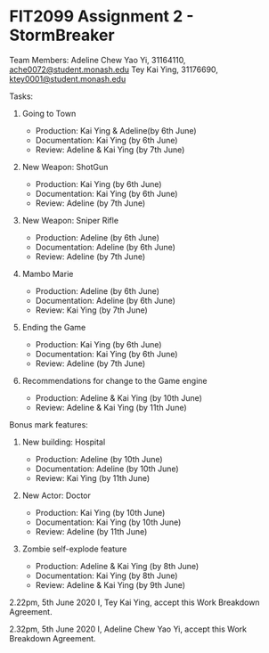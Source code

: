 # FIT2099 Assignment 2 - StormBreaker

Team Members:
Adeline Chew Yao Yi, 31164110, ache0072@student.monash.edu
Tey Kai Ying, 31176690, ktey0001@student.monash.edu

Tasks:
1. Going to Town
    - Production: Kai Ying & Adeline(by 6th June)
    - Documentation: Kai Ying (by 6th June)
    - Review: Adeline & Kai Ying (by 7th June)
    
1. New Weapon: ShotGun
    - Production: Kai Ying (by 6th June)
    - Documentation: Kai Ying (by 6th June)
    - Review: Adeline (by 7th June)
    
1. New Weapon: Sniper Rifle
    - Production: Adeline (by 6th June)
    - Documentation: Adeline (by 6th June)
    - Review: Adeline (by 7th June)

1. Mambo Marie
    - Production: Adeline (by 6th June)
    - Documentation: Adeline (by 6th June)
    - Review: Kai Ying (by 7th June)
    
1. Ending the Game
    - Production: Kai Ying (by 6th June)
    - Documentation: Kai Ying (by 6th June)
    - Review: Adeline (by 7th June)
    
1. Recommendations for change to the Game engine
    - Production: Adeline & Kai Ying (by 10th June)
    - Review: Adeline & Kai Ying (by 11th June)

Bonus mark features:
1. New building: Hospital
   
   - Production: Adeline (by 10th June)
   - Documentation: Adeline (by 10th June)
   - Review: Kai Ying (by 11th June)

1. New Actor: Doctor

   - Production: Kai Ying (by 10th June)
   - Documentation: Kai Ying (by 10th June)
   - Review: Adeline (by 11th June)

1. Zombie self-explode feature

   - Production: Adeline & Kai Ying (by 8th June)
   - Documentation: Kai Ying (by 8th June)
   - Review: Adeline & Kai Ying (by 9th June)
    

2.22pm, 5th June 2020
I, Tey Kai Ying, accept this Work Breakdown Agreement.

2.32pm, 5th June 2020
I, Adeline Chew Yao Yi, accept this Work Breakdown Agreement.